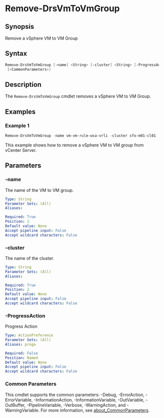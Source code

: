 # Remove-DrsVmToVmGroup

## Synopsis

Remove a vSphere VM to VM Group

## Syntax

```powershell
Remove-DrsVmToVmGroup [-name] <String> [-cluster] <String> [-ProgressAction <ActionPreference>]
 [<CommonParameters>]
```

## Description

The `Remove-DrsVmToVmGroup` cmdlet removes a vSphere VM to VM Group.

## Examples

### Example 1

```powershell
Remove-DrsVmToVmGroup -name vm-vm-rule-wsa-vrli -cluster sfo-m01-cl01
```

This example shows how to remove a vSphere VM to VM group from vCenter Server.

## Parameters

### -name

The name of the VM to VM group.

```yaml
Type: String
Parameter Sets: (All)
Aliases:

Required: True
Position: 1
Default value: None
Accept pipeline input: False
Accept wildcard characters: False
```

### -cluster

The name of the cluster.

```yaml
Type: String
Parameter Sets: (All)
Aliases:

Required: True
Position: 2
Default value: None
Accept pipeline input: False
Accept wildcard characters: False
```

### -ProgressAction

Progress Action

```yaml
Type: ActionPreference
Parameter Sets: (All)
Aliases: proga

Required: False
Position: Named
Default value: None
Accept pipeline input: False
Accept wildcard characters: False
```

### Common Parameters

This cmdlet supports the common parameters: -Debug, -ErrorAction, -ErrorVariable, -InformationAction, -InformationVariable, -OutVariable, -OutBuffer, -PipelineVariable, -Verbose, -WarningAction, and -WarningVariable. For more information, see [about_CommonParameters](http://go.microsoft.com/fwlink/?LinkID=113216).
